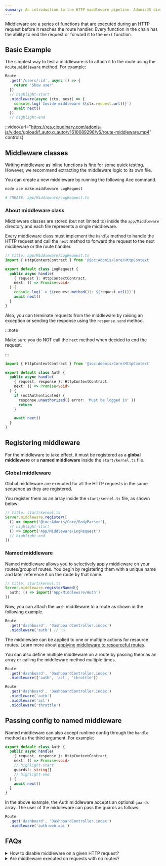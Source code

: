 ```yaml
---
summary: An introduction to the HTTP middleware pipeline. AdonisJS divides middleware into route middleware and global middleware.
---
```


Middleware are a series of functions that are executed during an HTTP request before it reaches the route handler. Every function in the chain has the ability to end the request or forward it to the `next` function.

## Basic Example

The simplest way to test a middleware is to attach it to the route using the `Route.middleware` method. For example:

```ts
Route
  .get('/users/:id', async () => {
    return 'Show user'
  })
  // highlight-start
  .middleware(async (ctx, next) => {
    console.log(`Inside middleware ${ctx.request.url()}`)
    await next()
  })
  // highlight-end
```

::video{url="https://res.cloudinary.com/adonis-js/video/upload/f_auto,q_auto/v1610089298/v5/route-middleware.mp4" controls}

## Middleware classes

Writing middleware as inline functions is fine for some quick testing. However, we recommend extracting the middleware logic to its own file.

You can create a new middleware by running the following Ace command.

```sh
node ace make:middleware LogRequest

# CREATE: app/Middleware/LogRequest.ts
```

### About middleware class

Middleware classes are stored (but not limited to) inside the `app/Middleware` directory and each file represents a single middleware.

Every middleware class must implement the `handle` method to handle the HTTP request and call the `next` method to forward the request to the next middleware or the route handler.

```ts
// title: app/Middleware/LogRequest.ts
import { HttpContextContract } from '@ioc:Adonis/Core/HttpContext'

export default class LogRequest {
  public async handle(
    { request }: HttpContextContract,
    next: () => Promise<void>
  ) {
    console.log(`-> ${request.method()}: ${request.url()}`)
    await next()
  }
}
```

Also, you can terminate requests from the middleware by raising an exception or sending the response using the `response.send` method. 

:::note

Make sure you do NOT call the `next` method when decided to end the request.

:::

```ts
import { HttpContextContract } from '@ioc:Adonis/Core/HttpContext'

export default class Auth {
  public async handle(
    { request, response }: HttpContextContract,
    next: () => Promise<void>
  ) {
    if (notAuthenticated) {
      response.unauthorized({ error: 'Must be logged in' })
      return
    }

    await next()
  }
}
```

## Registering middleware

For the middleware to take effect, it must be registered as a **global middleware** or a **named middleware** inside the `start/kernel.ts` file.

### Global middleware

Global middleware are executed for all the HTTP requests in the same sequence as they are registered.

You register them as an array inside the `start/kernel.ts` file, as shown below:

```ts
// title: start/kernel.ts
Server.middleware.register([
  () => import('@ioc:Adonis/Core/BodyParser'),
  // highlight-start
  () => import('App/Middleware/LogRequest')
  // highlight-end
])
```

### Named middleware

Named middleware allows you to selectively apply middleware on your routes/group of routes. You begin by registering them with a unique name and later reference it on the route by that name.

```ts
// title: start/kernel.ts
Server.middleware.registerNamed({
  auth: () => import('App/Middleware/Auth')
})
```

Now, you can attach the `auth` middleware to a route as shown in the following example.

```ts
Route
  .get('dashboard', 'DashboardController.index')
  .middleware('auth') // 👈
```

The middleware can be applied to one or multiple actions for resource routes. Learn more about [applying middleware to resourceful routes](./controllers.md#applying-middleware).

You can also define multiple middleware on a route by passing them as an array or calling the middleware method multiple times.

```ts
Route
  .get('dashboard', 'DashboardController.index')
  .middleware(['auth', 'acl', 'throttle'])
```

```ts
Route
  .get('dashboard', 'DashboardController.index')
  .middleware('auth')
  .middleware('acl')
  .middleware('throttle')
```


## Passing config to named middleware

Named middleware can also accept runtime config through the `handle` method as the third argument. For example:

```ts
export default class Auth {
  public async handle(
    { request, response }: HttpContextContract,
    next: () => Promise<void>
    // highlight-start
    guards?: string[]
    // highlight-end
  ) {
    await next()
  }
}
```

In the above example, the Auth middleware accepts an optional `guards` array. The user of the middleware can pass the guards as follows:

```ts
Route
  .get('dashboard', 'DashboardController.index')
  .middleware('auth:web,api')
```

## FAQs

<details>
<summary> How to disable middleware on a given HTTP request? </summary>
  
You cannot disable middleware for a given HTTP request. However, the middleware can accept the runtime config to ignore certain requests. 

A great example of this is the bodyparser middleware. It [ignores all the requests not matching the whitelisted](https://github.com/adonisjs/bodyparser/blob/develop/src/BodyParser/index.ts#L108-L111) methods inside the `config/bodyparser.ts` file.

</details>

<details>
<summary> Are middleware executed on requests with no routes? </summary>
  
AdonisJS does not execute the middleware chain, if there is no registered route for the current HTTP request.

</details>

